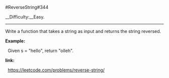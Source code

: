 #ReverseString\#344

__Difficulty:__Easy.
***
Write a function that takes a string as input and returns the string reversed.

__Example:__
    
&nbsp;&nbsp;Given s = "hello", return "olleh".

__link:__

&nbsp;&nbsp;<https://leetcode.com/problems/reverse-string/>
